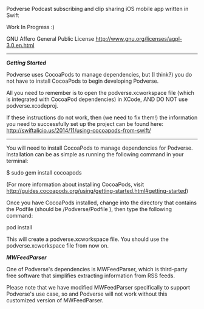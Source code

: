 Podverse
Podcast subscribing and clip sharing iOS mobile app written in Swift

Work In Progress :)

GNU Affero General Public License
http://www.gnu.org/licenses/agpl-3.0.en.html

---

***Getting Started***

Podverse uses CocoaPods to manage dependencies, but (I think?) you do not have to install CocoaPods to begin developing Podverse.

All you need to remember is to open the podverse.xcworkspace file (which is integrated with CocoaPod dependencies) in XCode, AND DO NOT use podverse.xcodeproj.

If these instructions do not work, then (we need to fix them!) the information you need to successfully set up the project can be found here: http://swiftalicio.us/2014/11/using-cocoapods-from-swift/

---

You will need to install CocoaPods to manage dependencies for Podverse. Installation can be as simple as running the following command in your terminal:

$ sudo gem install cocoapods

(For more information about installing CocoaPods, visit http://guides.cocoapods.org/using/getting-started.html#getting-started)

Once you have CocoaPods installed, change into the directory that contains the Podfile (should be /Podverse/Podfile ), then type the following command:

pod install

This will create a podverse.xcworkspace file. You should use the podverse.xcworkspace file from now on.

***MWFeedParser***

One of Podverse's dependencies is MWFeedParser, which is third-party free software that simplifies extracting information from RSS feeds.

Please note that we have modified MWFeedParser specifically to support Podverse's use case, so and Podverse will not work without this customized version of MWFeedParser.

